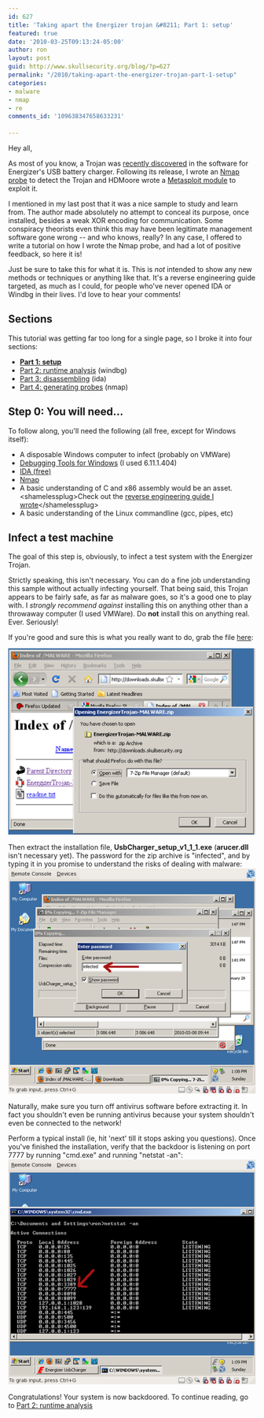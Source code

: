 ```yaml
---
id: 627
title: 'Taking apart the Energizer trojan &#8211; Part 1: setup'
featured: true
date: '2010-03-25T09:13:24-05:00'
author: ron
layout: post
guid: http://www.skullsecurity.org/blog/?p=627
permalink: "/2010/taking-apart-the-energizer-trojan-part-1-setup"
categories:
- malware
- nmap
- re
comments_id: '109638347658633231'

---
```


Hey all,

As most of you know, a Trojan was <a href='http://www.theregister.co.uk/2010/03/08/energizer_trojan/'>recently discovered</a> in the software for Energizer's USB battery charger. Following its release, I wrote an <a href='http://www.skullsecurity.org/blog/?p=563'>Nmap probe</a> to detect the Trojan and HDMoore wrote a <a href='http://blog.metasploit.com/2010/03/locate-and-exploit-energizer-trojan.html'>Metasploit module</a> to exploit it.

I mentioned in my last post that it was a nice sample to study and learn from. The author made absolutely no attempt to conceal its purpose, once installed, besides a weak XOR encoding for communication. Some conspiracy theorists even think this may have been legitimate management software gone wrong -- and who knows, really? In any case, I offered to write a tutorial on how I wrote the Nmap probe, and had a lot of positive feedback, so here it is!

Just be sure to take this for what it is. This is *not* intended to show any new methods or techniques or anything like that. It's a reverse engineering guide targeted, as much as I could, for people who've never opened IDA or Windbg in their lives. I'd love to hear your comments!
<!--more-->
<h2>Sections</h2>
This tutorial was getting far too long for a single page, so I broke it into four sections:
<ul>
 <li><strong><a href='/blog/?p=627'>Part 1: setup</a></strong></li>
 <li><a href='/blog/?p=645'>Part 2: runtime analysis</a> (windbg)</li>
 <li><a href='/blog/?p=647'>Part 3: disassembling</a> (ida)</li>
 <li><a href='/blog/?p=649'>Part 4: generating probes</a> (nmap)</li>
</ul>

<h2>Step 0: You will need...</h2>
To follow along, you'll need the following (all free, except for Windows itself):
<ul>
 <li>A disposable Windows computer to infect (probably on VMWare)</li>
 <li><a href='http://www.microsoft.com/whdc/devtools/debugging/installx86.Mspx'>Debugging Tools for Windows</a> (I used 6.11.1.404)</li>
 <li><a href='http://www.hex-rays.com/idapro/idadownfreeware.htm'>IDA (free)</a></li>
 <li><a href='http://nmap.org'>Nmap</a></li>
 <li>A basic understanding of C and x86 assembly would be an asset. &lt;shamelessplug&gt;Check out the <a href='http://www.skullsecurity.org/wiki/index.php/Assembly'>reverse engineering guide I wrote</a>&lt;/shamelessplug&gt;</li>
 <li>A basic understanding of the Linux commandline (gcc, pipes, etc)</li>
</ul>


<h2>Infect a test machine</h2>
The goal of this step is, obviously, to infect a test system with the Energizer Trojan.

Strictly speaking, this isn't necessary. You can do a fine job understanding this sample without actually infecting yourself. That being said, this Trojan appears to be fairly safe, as far as malware goes, so it's a good one to play with. I <em>strongly recommend against</em> installing this on anything other than a throwaway computer (I used VMWare). Do <strong>not</strong> install this on anything real. Ever. Seriously!

If you're good and sure this is what you really want to do, grab the file <a href='http://downloads.skullsecurity.org/MALWARE/EnergizerTrojan-MALWARE.zip'>here</a>:

<img src='/blogdata/usbcharger-01-download.png'>

Then extract the installation file, <strong>UsbCharger_setup_v1_1_1.exe</strong> (<strong>arucer.dll</strong> isn't necessary yet). The password for the zip archive is "infected", and by typing it in you promise to understand the risks of dealing with malware:
<img src='/blogdata/usbcharger-02-infected.png'>

Naturally, make sure you turn off antivirus software before extracting it. In fact you shouldn't even be running antivirus because your system shouldn't even be connected to the network!

Perform a typical install (ie, hit 'next' till it stops asking you questions). Once you've finished the installation, verify that the backdoor is listening on port 7777 by running "cmd.exe" and running "netstat -an":
<img src='/blogdata/usbcharger-04-netstat.png'>

Congratulations! Your system is now backdoored. To continue reading, go to <a href='/blog/?p=645'>Part 2: runtime analysis</a>
